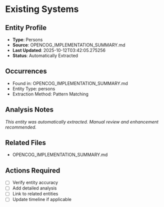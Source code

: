 # Existing Systems

## Entity Profile
- **Type**: Persons
- **Source**: OPENCOG_IMPLEMENTATION_SUMMARY.md
- **Last Updated**: 2025-10-12T03:42:05.275256
- **Status**: Automatically Extracted

## Occurrences
- Found in: OPENCOG_IMPLEMENTATION_SUMMARY.md
- Entity Type: persons
- Extraction Method: Pattern Matching

## Analysis Notes
*This entity was automatically extracted. Manual review and enhancement recommended.*

## Related Files
- OPENCOG_IMPLEMENTATION_SUMMARY.md

## Actions Required
- [ ] Verify entity accuracy
- [ ] Add detailed analysis
- [ ] Link to related entities
- [ ] Update timeline if applicable

